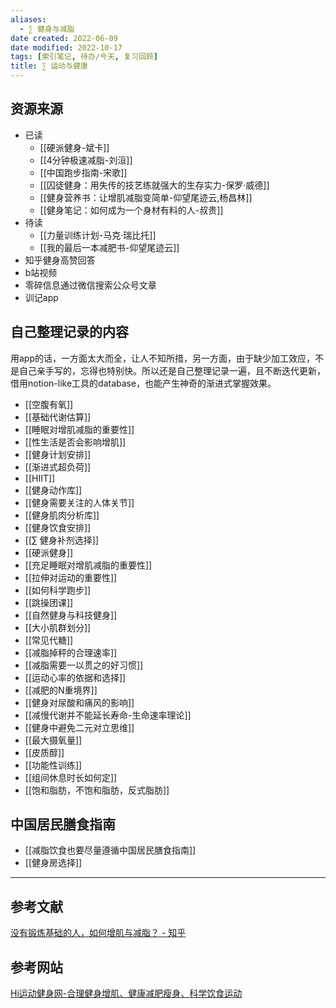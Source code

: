 ```yaml
---
aliases:
  - ∑ 健身与减脂
date created: 2022-06-09
date modified: 2022-10-17
tags: [索引笔记, 待办/今天, 复习回顾]
title: ∑ 运动与健康
---
```


## 资源来源

- 已读
	- [[硬派健身-斌卡]]
	- [[4分钟极速减脂-刘洹]]
	- [[中国跑步指南-宋歌]]
	- [[囚徒健身：用失传的技艺练就强大的生存实力-保罗·威德]]
	- [[健身营养书：让增肌减脂变简单-仰望尾迹云,杨昌林]]
	- [[健身笔记：如何成为一个身材有料的人-叔贵]]
- 待读
	- [[力量训练计划-马克·瑞比托]]
	- [[我的最后一本减肥书-仰望尾迹云]]
- 知乎健身高赞回答
- b站视频
- 零碎信息通过微信搜索公众号文章
- 训记app

## 自己整理记录的内容

用app的话，一方面太大而全，让人不知所措，另一方面，由于缺少加工效应，不是自己亲手写的，忘得也特别快。所以还是自己整理记录一遍，且不断迭代更新，借用notion-like工具的database，也能产生神奇的渐进式掌握效果。

- [[空腹有氧]]
- [[基础代谢估算]]
- [[睡眠对增肌减脂的重要性]]
- [[性生活是否会影响增肌]]
- [[健身计划安排]]
- [[渐进式超负荷]]
- [[HIIT]]
- [[健身动作库]]
- [[健身需要关注的人体关节]]
- [[健身肌肉分析库]]
- [[健身饮食安排]]
- [[∑ 健身补剂选择]]
- [[硬派健身]]
- [[充足睡眠对增肌减脂的重要性]]
- [[拉伸对运动的重要性]]
- [[如何科学跑步]]
- [[跳操团课]]
- [[自然健身与科技健身]]
- [[大小肌群划分]]
- [[常见代糖]]
- [[减脂掉秤的合理速率]]
- [[减脂需要一以贯之的好习惯]]
- [[运动心率的依据和选择]]
- [[减肥的N重境界]]
- [[健身对尿酸和痛风的影响]]
- [[减慢代谢并不能延长寿命-生命速率理论]]
- [[健身中避免二元对立思维]]
- [[最大摄氧量]]
- [[皮质醇]]
- [[功能性训练]]
- [[组间休息时长如何定]]
- [[饱和脂肪，不饱和脂肪，反式脂肪]]
## 中国居民膳食指南

- [[减脂饮食也要尽量遵循中国居民膳食指南]]
- [[健身房选择]]

---

## 参考文献

[没有锻炼基础的人，如何增肌与减脂？ - 知乎](https://www.zhihu.com/question/20687290/answer/15853608?utm_campaign=&utm_medium=social&utm_oi=627815471005831168&utm_psn=1554629693437075456&utm_source=cn.ticktick.task)

## 参考网站
[Hi运动健身网-合理健身增肌、健康减肥瘦身、科学饮食运动](https://www.hiyd.com)